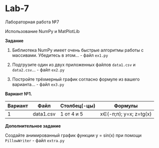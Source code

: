 # Lab-7
Лабораторная работа №7

Использование NumPy и MatPlotLib

**Задание**

1. Библиотека NumPy имеет очень быстрые алгоритмы работы с массивами. Убедитесь в этом... - файл ```ex1.py```

2. Подгрузите один из двух приложенных файлов ```data1.csv``` и ```data2.csv```... - файл ```ex2.py```

3. Постройте трёхмерный график согласно формуле из вашего варианта... - файл ```ex3.py```

**Вариант №1.**

| Вариант | Файл | Столбец(-цы) | Формулы |
| ------- | ---- | ------------ | ------- |
| 1 | data1.csv | 1 от 4 и 5 | x∈(-п;п); y=x; z=tg(x) |


**Дополнительное задание**

Создайте анимированный график функции y = sin(x) при помощи ```PillowWriter``` - файл ```extra.py```
